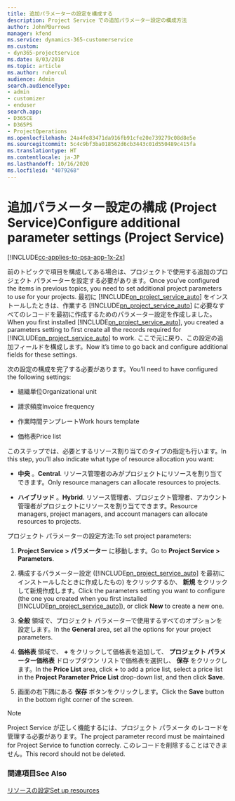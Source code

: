```yaml
---
title: 追加パラメーターの設定を構成する
description: Project Service での追加パラメーター設定の構成方法
author: JohnPBurrows
manager: kfend
ms.service: dynamics-365-customerservice
ms.custom:
- dyn365-projectservice
ms.date: 8/03/2018
ms.topic: article
ms.author: ruhercul
audience: Admin
search.audienceType:
- admin
- customizer
- enduser
search.app:
- D365CE
- D365PS
- ProjectOperations
ms.openlocfilehash: 24a4fe83471da916fb91cfe20e739279c08d8e5e
ms.sourcegitcommit: 5c4c9bf3ba018562d6cb3443c01d550489c415fa
ms.translationtype: HT
ms.contentlocale: ja-JP
ms.lasthandoff: 10/16/2020
ms.locfileid: "4079268"
---
```

# <a name="configure-additional-parameter-settings-project-service"></a><span data-ttu-id="40b15-103">追加パラメーター設定の構成 (Project Service)</span><span class="sxs-lookup"><span data-stu-id="40b15-103">Configure additional parameter settings (Project Service)</span></span>

[!INCLUDE[cc-applies-to-psa-app-1x-2x](../includes/cc-applies-to-psa-app-1x-2x.md)]

<span data-ttu-id="40b15-104">前のトピックで項目を構成してある場合は、プロジェクトで使用する追加のプロジェクト パラメーターを設定する必要があります。</span><span class="sxs-lookup"><span data-stu-id="40b15-104">Once you’ve configured the items in previous topics, you need to set additional project parameters to use for your projects.</span></span> <span data-ttu-id="40b15-105">最初に [!INCLUDE[pn_project_service_auto](../includes/pn-project-service-auto.md)] をインストールしたときは、作業する [!INCLUDE[pn_project_service_auto](../includes/pn-project-service-auto.md)] に必要なすべてのレコードを最初に作成するためのパラメーター設定を作成しました。</span><span class="sxs-lookup"><span data-stu-id="40b15-105">When you first installed [!INCLUDE[pn_project_service_auto](../includes/pn-project-service-auto.md)], you created a parameters setting to first create all the records required for [!INCLUDE[pn_project_service_auto](../includes/pn-project-service-auto.md)] to work.</span></span> <span data-ttu-id="40b15-106">ここで元に戻り、この設定の追加フィールドを構成します。</span><span class="sxs-lookup"><span data-stu-id="40b15-106">Now it’s time to go back and configure additional fields for these settings.</span></span>  
  
 <span data-ttu-id="40b15-107">次の設定の構成を完了する必要があります。</span><span class="sxs-lookup"><span data-stu-id="40b15-107">You’ll need to have configured the following settings:</span></span>  
  
-   <span data-ttu-id="40b15-108">組織単位</span><span class="sxs-lookup"><span data-stu-id="40b15-108">Organizational unit</span></span>  
  
-   <span data-ttu-id="40b15-109">請求頻度</span><span class="sxs-lookup"><span data-stu-id="40b15-109">Invoice frequency</span></span>  
  
-   <span data-ttu-id="40b15-110">作業時間テンプレート</span><span class="sxs-lookup"><span data-stu-id="40b15-110">Work hours template</span></span>  
  
-   <span data-ttu-id="40b15-111">価格表</span><span class="sxs-lookup"><span data-stu-id="40b15-111">Price list</span></span>  
 
<span data-ttu-id="40b15-112">このステップでは、必要とするリソース割り当てのタイプの指定も行います。</span><span class="sxs-lookup"><span data-stu-id="40b15-112">In this step, you’ll also indicate what type of resource allocation you want:</span></span>  
  
- <span data-ttu-id="40b15-113">**中央** 。</span><span class="sxs-lookup"><span data-stu-id="40b15-113">**Central**.</span></span> <span data-ttu-id="40b15-114">リソース管理者のみがプロジェクトにリソースを割り当てできます。</span><span class="sxs-lookup"><span data-stu-id="40b15-114">Only resource managers can allocate resources to projects.</span></span>  
  
- <span data-ttu-id="40b15-115">**ハイブリッド** 。</span><span class="sxs-lookup"><span data-stu-id="40b15-115">**Hybrid**.</span></span> <span data-ttu-id="40b15-116">リソース管理者、プロジェクト管理者、アカウント管理者がプロジェクトにリソースを割り当てできます。</span><span class="sxs-lookup"><span data-stu-id="40b15-116">Resource managers, project managers, and account managers can allocate resources to projects.</span></span>  
  
 
<span data-ttu-id="40b15-117">プロジェクト パラメーターの設定方法:</span><span class="sxs-lookup"><span data-stu-id="40b15-117">To set project parameters:</span></span>  
  
1. <span data-ttu-id="40b15-118">**Project Service > パラメーター** に移動します。</span><span class="sxs-lookup"><span data-stu-id="40b15-118">Go to **Project Service > Parameters**.</span></span>  
  
2. <span data-ttu-id="40b15-119">構成するパラメーター設定 ([!INCLUDE[pn_project_service_auto](../includes/pn-project-service-auto.md)] を最初にインストールしたときに作成したもの) をクリックするか、 **新規** をクリックして新規作成します。</span><span class="sxs-lookup"><span data-stu-id="40b15-119">Click the parameters setting you want to configure (the one you created when you first installed [!INCLUDE[pn_project_service_auto](../includes/pn-project-service-auto.md)]), or click **New** to create a new one.</span></span>  
  
3. <span data-ttu-id="40b15-120">**全般** 領域で、プロジェクト パラメーターで使用するすべてのオプションを設定します。</span><span class="sxs-lookup"><span data-stu-id="40b15-120">In the **General** area, set all the options for your project parameters.</span></span>  
  
4. <span data-ttu-id="40b15-121">**価格表** 領域で、 **+** をクリックして価格表を追加して、 **プロジェクト パラメーター価格表** ドロップダウン リストで価格表を選択し、 **保存** をクリックします。</span><span class="sxs-lookup"><span data-stu-id="40b15-121">In the **Price List** area, click **+** to add a price list, select a price list in the **Project Parameter Price List** drop-down list, and then click **Save**.</span></span>  
  
5. <span data-ttu-id="40b15-122">画面の右下隅にある **保存** ボタンをクリックします。</span><span class="sxs-lookup"><span data-stu-id="40b15-122">Click the **Save** button in the bottom right corner of the screen.</span></span>  

> [!NOTE]
> <span data-ttu-id="40b15-123">Project Service が正しく機能するには、プロジェクト パラメータ のレコードを管理する必要があります。</span><span class="sxs-lookup"><span data-stu-id="40b15-123">The project parameter record must be maintained for Project Service to function correcly.</span></span> <span data-ttu-id="40b15-124">このレコードを削除することはできません。</span><span class="sxs-lookup"><span data-stu-id="40b15-124">This record should not be deleted.</span></span>

### <a name="see-also"></a><span data-ttu-id="40b15-125">関連項目</span><span class="sxs-lookup"><span data-stu-id="40b15-125">See Also</span></span>  
 [<span data-ttu-id="40b15-126">リソースの設定</span><span class="sxs-lookup"><span data-stu-id="40b15-126">Set up resources</span></span>](../psa/set-up-resources.md)
